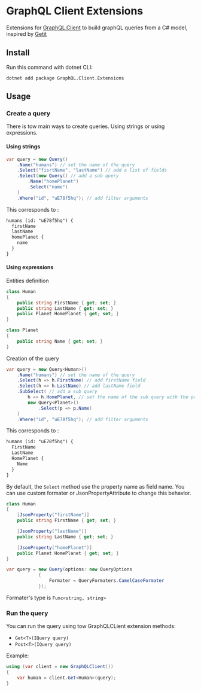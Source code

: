 # GraphQL Client Extensions

Extensions for [GraphQL.Client](https://github.com/graphql-dotnet/graphql-client) to build graphQL queries from a C# model, inspired by [Getit](https://github.com/Revmaker/Getit)

## Install

Run this command with dotnet CLI:

```batch
dotnet add package GraphQL.Client.Extensions
```

## Usage

### Create a query

There is tow main ways to create queries. Using strings or using expressions.

#### Using strings

```csharp
var query = new Query()
    .Name("humans") // set the name of the query
    .Select("fisrtName", "lastName") // add a list of fields
    .Select(new Query() // add a sub query
        .Name("homePlanet")
        .Select("name")
    )
    .Where("id", "uE78f5hq"); // add filter arguments
```

This corresponds to :

```txt
humans (id: "uE78f5hq") {
  firstName
  lastName
  homePlanet {
    name
  }
}
```

#### Using expressions

Entities definition

```csharp
class Human
{
    public string FirstName { get; set; }
    public string LastName { get; set; }
    public Planet HomePlanet { get; set; }
}

class Planet
{
    public string Name { get; set; }
}
```

Creation of the query

```csharp
var query = new Query<Human>()
    .Name("humans") // set the name of the query
    .Select(h => h.FirstName) // add firstName field
    .Select(h => h.LastName) // add lastName field
    .SubSelect( // add a sub query
        h => h.HomePlanet, // set the name of the sub query with the property name
        new Query<Planet>()
            .Select(p => p.Name)
    )
    .Where("id", "uE78f5hq"); // add filter arguments
```

This corresponds to :

```txt
humans (id: "uE78f5hq") {
  FirstName
  LastName
  HomePlanet {
    Name
  }
}
```

By default, the ```Select``` method use the property name as field name.
You can use custom formater or JsonPropertyAttribute to change this behavior.

```csharp
class Human
{
    [JsonProperty("firstName")]
    public string FirstName { get; set; }

    [JsonProperty("lastName")]
    public string LastName { get; set; }

    [JsonProperty("homePlanet")]
    public Planet HomePlanet { get; set; }
}
```

```csharp
var query = new Query(options: new QueryOptions
            {
                Formater = QueryFormaters.CamelCaseFormater
            });
```

Formater's type is ```Func<string, string>```

### Run the query

You can run the query using tow GraphQLCLient extension methods:

* ```Get<T>(IQuery query)```
* ```Post<T>(IQuery query)```

Example:

```csharp
using (var client = new GraphQLClient())
{
    var human = client.Get<Human>(query);
}
```